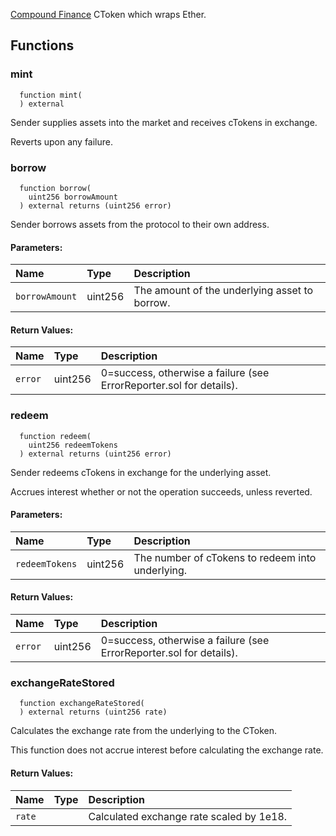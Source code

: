 [Compound Finance](https://compound.finance/) CToken which wraps Ether.


## Functions
### mint
```solidity
  function mint(
  ) external
```
Sender supplies assets into the market and receives cTokens in exchange.

Reverts upon any failure.


### borrow
```solidity
  function borrow(
    uint256 borrowAmount
  ) external returns (uint256 error)
```
Sender borrows assets from the protocol to their own address.


#### Parameters:
| Name | Type | Description                                                          |
| :--- | :--- | :------------------------------------------------------------------- |
|`borrowAmount` | uint256 | The amount of the underlying asset to borrow.

#### Return Values:
| Name                           | Type          | Description                                                                  |
| :----------------------------- | :------------ | :--------------------------------------------------------------------------- |
|`error`| uint256 | 0=success, otherwise a failure (see ErrorReporter.sol for details).
### redeem
```solidity
  function redeem(
    uint256 redeemTokens
  ) external returns (uint256 error)
```
Sender redeems cTokens in exchange for the underlying asset.

Accrues interest whether or not the operation succeeds, unless reverted.

#### Parameters:
| Name | Type | Description                                                          |
| :--- | :--- | :------------------------------------------------------------------- |
|`redeemTokens` | uint256 | The number of cTokens to redeem into underlying.

#### Return Values:
| Name                           | Type          | Description                                                                  |
| :----------------------------- | :------------ | :--------------------------------------------------------------------------- |
|`error`| uint256 | 0=success, otherwise a failure (see ErrorReporter.sol for details).
### exchangeRateStored
```solidity
  function exchangeRateStored(
  ) external returns (uint256 rate)
```
Calculates the exchange rate from the underlying to the CToken.

This function does not accrue interest before calculating the exchange rate.


#### Return Values:
| Name                           | Type          | Description                                                                  |
| :----------------------------- | :------------ | :--------------------------------------------------------------------------- |
|`rate`|  | Calculated exchange rate scaled by 1e18.
